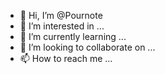 - 👋 Hi, I’m @Pournote
- 👀 I’m interested in ...
- 🌱 I’m currently learning ...
- 💞️ I’m looking to collaborate on ...
- 📫 How to reach me ...

<!---
Pournote/Pournote is a ✨ special ✨ repository because its `README.md` (this file) appears on your GitHub profile.
You can click the Preview link to take a look at your changes.
--->
